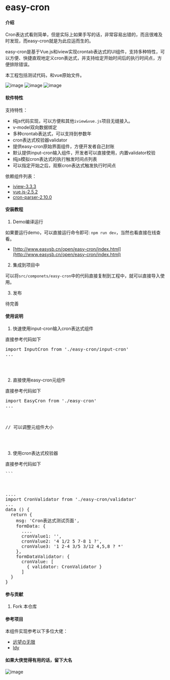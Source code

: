 # easy-cron

#### 介绍
<p>Cron表达式看则简单，但是实际上如果手写的话，非常容易出错的，而且很难及时发现，而easy-cron就是为此应运而生的。</p>

<p>easy-cron是基于Vue.js和iview实现crontab表达式的UI组件，支持多种特性，可以方便、快捷直观地定义cron表达式，并支持给定开始时间后的执行时间点，方便排除错误。</p>
本工程包括测试代码，和vue原始文件。

![image](https://gitee.com/toktok/easy-cron/raw/master/docs/pic-1.jpg)
![image](https://gitee.com/toktok/easy-cron/raw/master/docs/pic-2.jpg)
![image](https://gitee.com/toktok/easy-cron/raw/master/docs/pic-3.jpg)


#### 软件特性

<p>支持特性：</p>

* 纯js代码实现，可以方便和其他<code>iview&vue.js</code>项目无缝接入。
* v-model双向数据绑定
* 多种crontab表达式，可以支持到参数年
* cron表达式校验器validator
* 提供easy-cron原始界面组件，方便开发者自己封账
* 默认提供input-cron输入组件，开发者可以直接使用，内置validator校验
* 纯js模拟cron表达式的执行触发时间点列表
* 可以指定开始之后，观察cron表达式触发执行时间点

<p>依赖组件列表：</p>

* [iview-3.3.3](https://www.iviewui.com)
* [vue.js-2.5.2](https://cn.vuejs.org/)
* [cron-parser-2.10.0](https://www.npmjs.com/package/cron-parser)


#### 安装教程

1. Demo编译运行

<p>如果要运行demo，可以直接运行命令即可: <code>npm run dev</code>，当然也看直接在线查看。</p>

* [http://www.easysb.cn/open/easy-cron/index.html](http://www.easysb.cn/open/easy-cron/index.html)


2. 集成到项目中
<p>可以将<code>src/componets/easy-cron</code>中的代码直接复制到工程中，就可以直接导入使用。</p>

3. 发布

<p>待完善</p>

#### 使用说明

1. 快速使用input-cron输入cron表达式组件

<p>直接参考代码如下</p>
<pre>import InputCron from './easy-cron/input-cron'
...
<FormItem label="输入组件" prop="cronValue">
  <input-cron type="text" v-model="formData.cronValue1"
    placeholder="请输入cron表达式(http://www.easysb.cn)"/>
</FormItem>
</pre>

2. 直接使用easy-cron元组件

<p>直接参考代码如下</p>
<pre>import EasyCron from './easy-cron'
...
<FormItem label="原始组件(700px)" prop="cronValue">
  <easy-cron style="width: 700px;"
    v-model="formData.cronValue2"></easy-cron>
</FormItem>
// 可以调整元组件大小
<FormItem label="原始组件(800px)" prop="cronValue">
  <easy-cron style="width: 800px;"
    v-model="formData.cronValue3"></easy-cron>
</FormItem>
</pre>

3. 使用cron表达式校验器

<p>直接参考代码如下</p>
<pre>```
<FormItem label="原始组件(800px)" prop="cronValue">
  <easy-cron style="width: 800px;"
    v-model="formData.cronValue3"></easy-cron>
</FormItem>
....
import CronValidator from './easy-cron/validator'
...
data () {
  return {
    msg: 'Cron表达式测试页面',
    formData: {
      ....
      cronValue1: '',
      cronValue2: '4 1/2 5 7-8 1 ?',
      cronValue3: '1 2-4 3/5 3/12 4,5,8 ? *'
    },
    formDataValidator: {
      cronValue: [
        { validator: CronValidator }
      ]
  }
}
</pre>
 

#### 参与贡献

1. Fork 本仓库


#### 参考项目


<p>本组件实现参考以下多位大佬：</p>

* [远望の无限](https://gitee.com/ywwxhz/CronExpGenerator)
* [ldy](https://gitee.com/lindeyi/vue-cron)

#### 如果大侠觉得有用的话，留下大名

![image](https://gitee.com/toktok/easy-cron/raw/master/src/assets/begger.jpg)